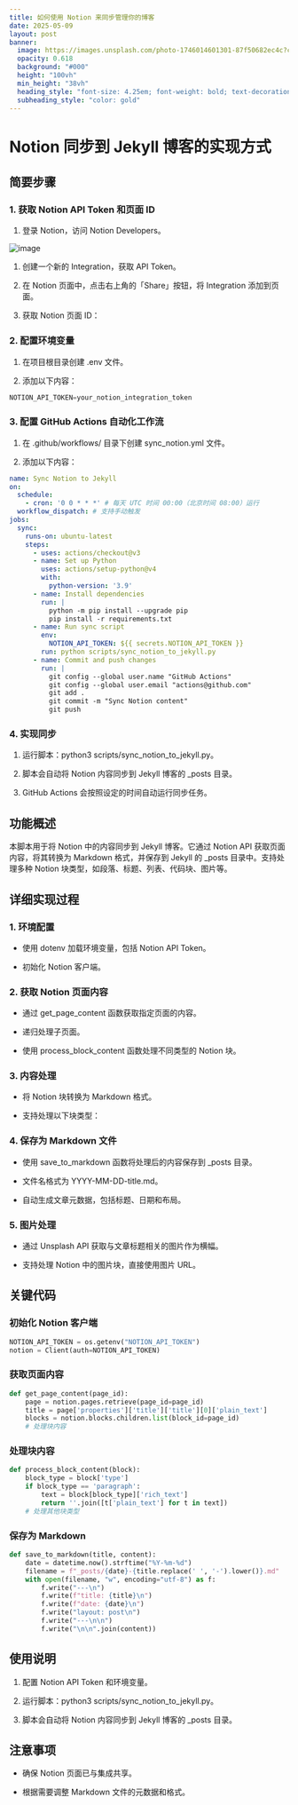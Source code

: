 ```yaml
---
title: 如何使用 Notion 来同步管理你的博客
date: 2025-05-09
layout: post
banner:
  image: https://images.unsplash.com/photo-1746014601301-87f50682ec4c?crop=entropy&cs=tinysrgb&fit=max&fm=jpg&ixid=M3w2OTIwMzJ8MHwxfHJhbmRvbXx8fHx8fHx8fDE3NDY4MDc5OTF8&ixlib=rb-4.1.0&q=80&w=1080
  opacity: 0.618
  background: "#000"
  height: "100vh"
  min_height: "38vh"
  heading_style: "font-size: 4.25em; font-weight: bold; text-decoration: underline"
  subheading_style: "color: gold"
---
```


# Notion 同步到 Jekyll 博客的实现方式

## 简要步骤

### 1. 获取 Notion API Token 和页面 ID

1. 登录 Notion，访问 Notion Developers。

![image](https://prod-files-secure.s3.us-west-2.amazonaws.com/a7a0cc5a-89b9-4cda-8686-1fba0ca52f40/d19c1afe-dea5-4312-9333-786b0ba83054/image.png?X-Amz-Algorithm=AWS4-HMAC-SHA256&X-Amz-Content-Sha256=UNSIGNED-PAYLOAD&X-Amz-Credential=ASIAZI2LB466RYRPSRWO%2F20250509%2Fus-west-2%2Fs3%2Faws4_request&X-Amz-Date=20250509T162631Z&X-Amz-Expires=3600&X-Amz-Security-Token=IQoJb3JpZ2luX2VjEOn%2F%2F%2F%2F%2F%2F%2F%2F%2F%2FwEaCXVzLXdlc3QtMiJGMEQCIAWP0ikB6xiY9Zp2pEQe%2FFRySJqcdZSZSP5rCfAf%2B2AfAiBqITAjowkpWneLIgDR%2FHKcTDO1sz%2FK%2BqLbg1g1LMk2JiqIBAiR%2F%2F%2F%2F%2F%2F%2F%2F%2F%2F8BEAAaDDYzNzQyMzE4MzgwNSIMbfAk8cHkqZgUHGUTKtwDU1KVD0Rbg95G1ySMufdQbm4mco7FWTpewVkbmEMlfnx%2FLqQvketcLEPD14VKWDpLbq29KVFzj401zVuwkQAct%2F4OXiXLp0dHiZU7%2BQp1%2F28LnC6%2B13I%2FnhAc6Q95mtOz9dC%2BLejy8yv4G0x00qHLiuU5zKEomlaDmlaT7dmNlKC3TCs%2FYBAAnVgmkRQmEUloXvj6z6hNmLlXFkZJcLGHWhlhOfripIFl7IH%2FcLjdYcp%2Bd02gJPxo1H3FLThEt%2F2V9a0gASLw0iNOK3kNIEak073ynIwyJflV%2FVn2Ax%2BK0cSJthiE%2FTxeTV%2BdAhRavvXWzkfrF1y9msVaxpzEANav05CAkwPfCxIjf%2FycQ0Rn5GN94EtG0lp0WlD6heSiKeJ3K3b6A6KzDKMyIWXskn%2BiUdwBiOREvk3C7I4X%2FrNn6Oyc9nb7ZLKqCBTwNWabXlYgipiP5%2FaWl2Co%2Fr0eOtvq0rS2tgqekVOirjEMKieuJRGTHOsPoFl1JK%2FpPoAyT%2FU5Dv6akSeM0BKLiEcozvVMD1Fx1BloP4CY8sMhlZziHQ%2BBiGDAyy%2B4P5ei%2By4DojUMGdd1EwWxUMY34XI%2BKaf%2FFES%2FezA5CrG78Nr08FR%2FwXr8e%2FDPys4Gbn3n%2Fkkwj9f4wAY6pgEku2cDvK%2FBR0djxfsRsfbh%2BarLQCmX5FwTLmvSa2cojCwpA875WqexbxbmV64P0HoMyZish5oc30V72d8dPZJQq%2BQnpyapiMiOQVGeURDKHLFEB4Y6Xaq9o9ZCjg6R4D7f6fQJ09yDzETW7CQl6CNPRZBaVgapVrkLO79nZ4LSRumIGMJEdSsE%2FRyCuL7eykZrxlMbtqGAXuCZyD9hkIT1%2FGdSO%2Bl8&X-Amz-Signature=0dfc5ad325e287f507a3eef1672a906abebea4f425e7264064148298865cfb50&X-Amz-SignedHeaders=host&x-id=GetObject)

1. 创建一个新的 Integration，获取 API Token。

1. 在 Notion 页面中，点击右上角的「Share」按钮，将 Integration 添加到页面。

1. 获取 Notion 页面 ID：


### 2. 配置环境变量

1. 在项目根目录创建 .env 文件。

1. 添加以下内容：

```javascript
NOTION_API_TOKEN=your_notion_integration_token
```

### 3. 配置 GitHub Actions 自动化工作流

1. 在 .github/workflows/ 目录下创建 sync_notion.yml 文件。

1. 添加以下内容：

```yaml
name: Sync Notion to Jekyll
on:
  schedule:
    - cron: '0 0 * * *' # 每天 UTC 时间 00:00（北京时间 08:00）运行
  workflow_dispatch: # 支持手动触发
jobs:
  sync:
    runs-on: ubuntu-latest
    steps:
      - uses: actions/checkout@v3
      - name: Set up Python
        uses: actions/setup-python@v4
        with:
          python-version: '3.9'
      - name: Install dependencies
        run: |
          python -m pip install --upgrade pip
          pip install -r requirements.txt
      - name: Run sync script
        env:
          NOTION_API_TOKEN: ${{ secrets.NOTION_API_TOKEN }}
        run: python scripts/sync_notion_to_jekyll.py
      - name: Commit and push changes
        run: |
          git config --global user.name "GitHub Actions"
          git config --global user.email "actions@github.com"
          git add .
          git commit -m "Sync Notion content"
          git push
```

### 4. 实现同步

1. 运行脚本：python3 scripts/sync_notion_to_jekyll.py。

1. 脚本会自动将 Notion 内容同步到 Jekyll 博客的 _posts 目录。

1. GitHub Actions 会按照设定的时间自动运行同步任务。

## 功能概述

本脚本用于将 Notion 中的内容同步到 Jekyll 博客。它通过 Notion API 获取页面内容，将其转换为 Markdown 格式，并保存到 Jekyll 的 _posts 目录中。支持处理多种 Notion 块类型，如段落、标题、列表、代码块、图片等。

## 详细实现过程

### 1. 环境配置

- 使用 dotenv 加载环境变量，包括 Notion API Token。

- 初始化 Notion 客户端。

### 2. 获取 Notion 页面内容

- 通过 get_page_content 函数获取指定页面的内容。

- 递归处理子页面。

- 使用 process_block_content 函数处理不同类型的 Notion 块。

### 3. 内容处理

- 将 Notion 块转换为 Markdown 格式。

- 支持处理以下块类型：


### 4. 保存为 Markdown 文件

- 使用 save_to_markdown 函数将处理后的内容保存到 _posts 目录。

- 文件名格式为 YYYY-MM-DD-title.md。

- 自动生成文章元数据，包括标题、日期和布局。

### 5. 图片处理

- 通过 Unsplash API 获取与文章标题相关的图片作为横幅。

- 支持处理 Notion 中的图片块，直接使用图片 URL。

## 关键代码

### 初始化 Notion 客户端

```python
NOTION_API_TOKEN = os.getenv("NOTION_API_TOKEN")
notion = Client(auth=NOTION_API_TOKEN)
```

### 获取页面内容

```python
def get_page_content(page_id):
    page = notion.pages.retrieve(page_id=page_id)
    title = page['properties']['title']['title'][0]['plain_text']
    blocks = notion.blocks.children.list(block_id=page_id)
    # 处理块内容
```

### 处理块内容

```python
def process_block_content(block):
    block_type = block['type']
    if block_type == 'paragraph':
        text = block[block_type]['rich_text']
        return ''.join([t['plain_text'] for t in text])
    # 处理其他块类型
```

### 保存为 Markdown

```python
def save_to_markdown(title, content):
    date = datetime.now().strftime("%Y-%m-%d")
    filename = f"_posts/{date}-{title.replace(' ', '-').lower()}.md"
    with open(filename, "w", encoding="utf-8") as f:
        f.write("---\n")
        f.write(f"title: {title}\n")
        f.write(f"date: {date}\n")
        f.write("layout: post\n")
        f.write("---\n\n")
        f.write("\n\n".join(content))
```

## 使用说明

1. 配置 Notion API Token 和环境变量。

1. 运行脚本：python3 scripts/sync_notion_to_jekyll.py。

1. 脚本会自动将 Notion 内容同步到 Jekyll 博客的 _posts 目录。

## 注意事项

- 确保 Notion 页面已与集成共享。

- 根据需要调整 Markdown 文件的元数据和格式。